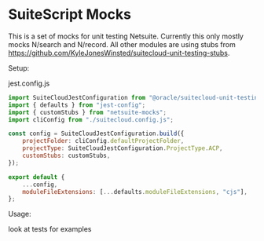 # SuiteScript Mocks

This is a set of mocks for unit testing Netsuite. Currently this only mostly mocks N/search and N/record. All other modules are using stubs from https://github.com/KyleJonesWinsted/suitecloud-unit-testing-stubs.


Setup:

  
jest.config.js
```js
import SuiteCloudJestConfiguration from "@oracle/suitecloud-unit-testing/jest-configuration/SuiteCloudJestConfiguration.js";
import { defaults } from "jest-config";
import { customStubs } from "netsuite-mocks";
import cliConfig from "./suitecloud.config.js";

const config = SuiteCloudJestConfiguration.build({
	projectFolder: cliConfig.defaultProjectFolder,
	projectType: SuiteCloudJestConfiguration.ProjectType.ACP,
	customStubs: customStubs,
});

export default {
	...config,
	moduleFileExtensions: [...defaults.moduleFileExtensions, "cjs"],
};
```

Usage:

look at tests for examples